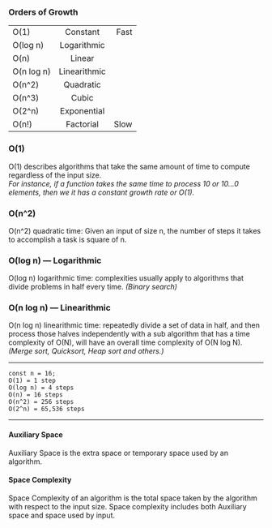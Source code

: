 ### Orders of Growth
|  |  |  |
|:----|:----:|----:|
| O(1)       | Constant     | Fast |
| O(log n)   | Logarithmic  |      |
| O(n)       | Linear       |      |
| O(n log n) | Linearithmic |      |
| O(n^2)     | Quadratic    |      |
| O(n^3)     | Cubic        |      |
| O(2^n)     | Exponential  |      |
| O(n!)      | Factorial    | Slow |

### O(1) 
O(1) describes algorithms that take the same amount of time to compute regardless of the input size. <br /> 
_For instance, if a function takes the same time to process 10 or 10...0 elements, then we it has a constant growth rate or O(1)._

### O(n^2) 
O(n^2) quadratic time: Given an input of size n, the number of steps it takes to accomplish a task is square of n.

### O(log n) — Logarithmic
O(log n) logarithmic time: complexities usually apply to algorithms that divide problems in half every time.
_(Binary search)_

### O(n log n) — Linearithmic
O(n log n) linearithmic time: repeatedly divide a set of data in half, and then process those halves independently with a sub algorithm that has a time complexity of O(N), will have an overall time complexity of O(N log N).
_(Merge sort, Quicksort, Heap sort and others.)_

_______
```
const n = 16;
O(1) = 1 step 
O(log n) = 4 steps
O(n) = 16 steps 
O(n^2) = 256 steps
O(2^n) = 65,536 steps
```
_______
#### Auxiliary Space 
Auxiliary Space is the extra space or temporary space used by an algorithm. 
#### Space Complexity 
Space Complexity of an algorithm is the total space taken by the algorithm with respect to the input size. Space complexity includes both Auxiliary space and space used by input.